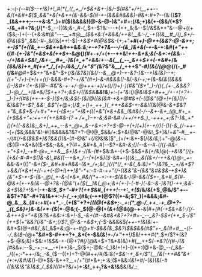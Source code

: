 +:-*(_-(_--#(*_$--+!&)+!_#(*(_((_+_/+$&+&+-)&/-$(#&"+/+!__++--&/(*&#+$($_&&"+&(*&++(&-&&-$(#-+-(&&&#&&&)-#_&+:_#+?--_(&:((__$?_(&&+++;---+&:&"_)+#($(&&&&!(@-&-@-)&"+#+:(/&;+)&$($+-($&/(*$?-/&_+#+?&;(/(*__-$_--(((&;&-_#-(_$+-$?&:---+(++_&;&--$(/&$&*+"&--@+((+($&;-)+(--(+&:&#(_&"---__+_#_@__($&*&:(*&&&/++&!__&:-/_-+(((&__#_/()_$+/-@&_(_&_$"_&&(-#-_&((&(*+!-$(-+_&$+#(@&$_&-(+;+"__+#(*+)-@+_+_(&&?-@-&+$+;+$-)$"(+((&_+--$&++*&#++&*&:&;+_-_+?+?&--_-/_-(&_)&+&(-+-*&-+:&#(_+"+_+((#-(_+-)&"(+&$+&(++$_+-&_@_(_)(#+-+/_+(+--++&!_++-&+&;&(-&+:+(&&_--*-/+)&&+$&!_/&+-__#+_-)&(+_+"+&&:+--&(__(_--_&++$++(*-*&#+/&_($&/&)+*_#(++*_/_(+)-/&&_/_/+"$"(_&?$"&__/_+++$"-#_)(&(/(@_@(/(-_#(/&__#_@_#+$&++"&*&"-$+*(/&(&?_&_)(&_(_/--&__@+)-_+-&?-)&_--_+_)&(&)--+;(*(*+"-/+)-*(_+!_+_+(_(/-&_&_&-#+?-_+/&"(#+)-&-#&&&(_/-&(-&/-_+;+(&_-&(_&((&&&()-)&#+:(*-&(@-_-#&"&*-_+-+/-@+++-+)_/+((/()+)-)(#&"($+"_)-/()(_(+-_&&&?_)-@_/__+!&*&/($+*+*+?+;&$+/((&$&__&&!&__)+:-(+"&:()_@&!&$+#++_/+-+!+?+-_)-)+!(#&(++-*-$-)($+/&;&$(-_(&/_@((&(&#-+&+_@_#&+(-(@&"(@+!+(&)()_/-*&)&_&?+-$?_&&:_&$"(+_@+;(/_$_+()+_++_)(_+*+&&$-+-&&!(_(&(@&_-&+$&?+"&_&$+_&_-/+#+"++(-($+;+"+!&+(((+&"(*&+&&_/&#&(-/--&+-&+_(@_#+_+(+$&&+"+:++-+($+$+&_#_&-($?+/+_+)-$+-&;&#_-&#-*_/++_/++_$_)_-+++_+;&?-)&_+*()(*((-&&)&;_&+)_++_--&+_@+_&-+&+:+?+$-@-+(_+/(_+)(_+-+/_/_)(-()(-&_(/-++*_--_(+_(_$&;&&&"&!-#()&&&&&?&?+?-@(@_$&&_/+:_$+&(@&"-@&!_$+)&/+*&"-#__+--/(#(*_/-&($&$+)&?&&()_)&-(#-@&"+(_/_@&!&($"_(+/+:&+-$(/_(&/&;_)+"-@(_&_-+($(@-*&*&(($+$&;-&&_+?(#+_&#+&_#(--$$?-$&#_-&;()(--&--_#-$(/($_(-#&-+"+$+)_-+#-@+_++&__$+)&+-/(&-(_#+$&:&+-(+$-$&$_+&(+/&)_@(_-+&!&"(/(_+_(*&(-#-#+$()&-&!_#&((--+&*_/--(*(*&)($_-&#_+_-(((*&;__&((&+/_-++&/()_@-_+*-&&-&+($()$"_-&+($-_&#+#+#&&-(&*_/+;&!_)(/(*(/_+-&(_&:&)+"-)&?&_-_+/&*$?+&&/(*&_+!+/_/-++(-@+!_)_++!$"-*+:-#-#-++"(/-((&&"&-(&&"&#&$&-+$+)&(&"+$-*-$-(&-_@(_+-&-(*&*_#&/(*+-+:-+-$(&_&-/_@-&&(($+-_&+#_$(#-@&+(+-+&(&--@+?&-(@&"_(+_($(__)&(_@+;&+(+-)-(-#-)(-&:-&-)&?()-++;&&-&+$_(&?+!&+(__-+-&!_$_$+"-#+?(++$&#_(+++!--+:_+($_/&/&(+$_@&/$"+--&$?+?&"-#+?&!&++:-/-/_-+;(#&;(-+*(@$?((+-&;$?_)(+&&&;&#-@_&__&_(#+:+#(++*_-_(+($"+?+_(((@(+&$+;-_+:(*_@-/_++_-+_@+?-_((_$&)+)&-&(+*-(_$(*-@&;(-_$(@-@(+(*&+(@&*(@-+-__&(#+*(#(-+$&+&(-/(/-&+++$+"+&(_&?&_+&&:+:&_+!-$_-&+(#--&#&*&?+?+#+-_--_&?-$_$+(+*_$-/$"(++$(*+"&*&?(/&"-&+;(/$?_@-&-+&$+;(*-$-&&&&$_(++-_+!&(&:+-&#+$(@+#&/_&(_&$+_&;_@-+-#_@+#-$&&(&_$&?($&$&&(#$"+-_&(#+#__-((--/_&($-(_@__+"&#+$-#+++?+_&*(+-$&(&!+_-/+"___++!_)_$&!+++#(*_$+/$?+(&?+$-@&;&)+$&:+!&$&-+-(@+?_#(/(@_&+$+?&*&)&)+#(__++$_(-*&?(/(#-/(&(#_&&_+:_--$_-+;-+__-*(*+)&-_$($+;-@&:-(_)&!+!+)-((*+:(@+&-@_--/_&&-_/((+;-*++-/&;_-&_($--((+)+?-@(#+*+/_#_/&:&(+$&:-+_&+/$"(__(&(-++#&"&+(_+:+/&#_/&*()-@+$&-&++?__+/+"(#+&+;+:&;($+&&:(_&!+#_/-(&)(&(-_#((&!&!&"&)&$_/_$&)((_#+?&/+)__+:&!_$++_)$?&+&!&__$&/&/_:
